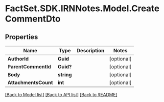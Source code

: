 # FactSet.SDK.IRNNotes.Model.CreateCommentDto

## Properties

Name | Type | Description | Notes
------------ | ------------- | ------------- | -------------
**AuthorId** | **Guid** |  | [optional] 
**ParentCommentId** | **Guid?** |  | [optional] 
**Body** | **string** |  | [optional] 
**AttachmentsCount** | **int** |  | [optional] 

[[Back to Model list]](../README.md#documentation-for-models) [[Back to API list]](../README.md#documentation-for-api-endpoints) [[Back to README]](../README.md)

